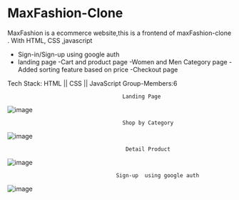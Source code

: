 # MaxFashion-Clone
MaxFashion is a ecommerce website,this is a frontend of maxFashion-clone . With HTML, CSS ,javascript

- Sign-in/Sign-up  using google auth
- landing page
-Cart and product page
-Women and Men Category page
-Added sorting feature based on price
-Checkout page

Tech Stack: HTML || CSS || JavaScript
Group-Members:6

                                        Landing Page
  ![image](https://user-images.githubusercontent.com/26764528/165752397-efe4342f-acef-4fc7-9526-168e162765fa.png)
  
                                        Shop by Category
   ![image](https://user-images.githubusercontent.com/26764528/165752627-b2b6c6a7-747c-4000-af2f-e4d8e1fb5d23.png)
   
                                         Detail Product
   ![image](https://user-images.githubusercontent.com/26764528/165753181-b929bf94-1237-42a2-92b9-63ede559050e.png)
   
                                      Sign-up  using google auth
   ![image](https://user-images.githubusercontent.com/26764528/165753518-cb791d98-8e92-4d2b-b4c7-4c649c48ebbc.png)



